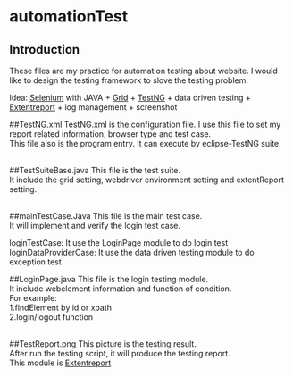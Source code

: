 # automationTest

## Introduction

These files are my practice for automation testing about website.
I would like to design the testing framework to slove the testing problem.

Idea: [Selenium](http://www.seleniumhq.org/) with JAVA + [Grid](http://www.seleniumhq.org/projects/grid/) + [TestNG](http://testng.org/doc/) + data driven testing + [Extentreport](http://extentreports.com/) + log management + screenshot

##TestNG.xml
TestNG.xml is the configuration file. I use this file to set my report related information, browser type and test case.<br>
This file also is the program entry. It can execute by eclipse-TestNG suite. <br><br>

##TestSuiteBase.java
This file is the test suite.<br>
It include the grid setting, webdriver environment setting and extentReport setting.<br><br>

##mainTestCase.Java
This file is the main test case.<br>
It will implement and verify the login test case.<br>

loginTestCase: It use the LoginPage module to do login test<br>
loginDataProviderCase: It use the data driven testing module to do exception test<br>

##LoginPage.java
This file is the login testing module.<br>
It include webelement information and function of condition. <br>
For example: <br>
1.findElement by id or xpath<br>
2.login/logout function<br><br>

##TestReport.png
This picture is the testing result.<br>
After run the testing script, it will produce the testing report.<br>
This module is [Extentreport](http://extentreports.com/)

